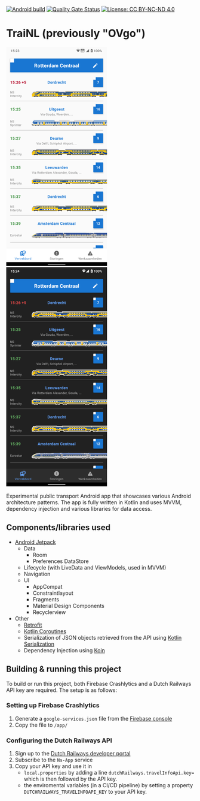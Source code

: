 [![Android build](https://github.com/Marc-JB/OVgo/workflows/Android%20build/badge.svg)](https://github.com/Marc-JB/OVgo/actions) 
[![Quality Gate Status](https://sonarcloud.io/api/project_badges/measure?project=Marc-JB_OVgo&metric=alert_status)](https://sonarcloud.io/dashboard?id=Marc-JB_OVgo) 
[![License: CC BY-NC-ND 4.0](https://badgen.net/badge/license/CC%20BY-NC-ND%204.0/blue)](https://creativecommons.org/licenses/by-nc-nd/4.0/) 
# TraiNL (previously "OVgo")
![Departures](/docs/screenshots/departures-1.png?raw=true "Departures (light mode)")
![Departures](/docs/screenshots/departures-2.png?raw=true "Departures (dark mode)")

Experimental public transport Android app that showcases various Android architecture patterns. The app is fully written in Kotlin and uses MVVM, dependency injection and various libraries for data access. 

## Components/libraries used
* [Android Jetpack](https://developer.android.com/jetpack)
  * Data
    * Room
    * Preferences DataStore
  * Lifecycle (with LiveData and ViewModels, used in MVVM)
  * Navigation
  * UI
    * AppCompat
    * Constraintlayout
    * Fragments
    * Material Design Components
    * Recyclerview
* Other
  * [Retrofit](https://square.github.io/retrofit/)
  * [Kotlin Coroutines](https://kotlinlang.org/docs/reference/coroutines-overview.html)
  * Serialization of JSON objects retrieved from the API using [Kotlin Serialization](https://kotlinlang.org/docs/serialization.html)
  * Dependency Injection using [Koin](https://insert-koin.io/)

## Building & running this project
To build or run this project, both Firebase Crashlytics and a Dutch Railways API key are required. The setup is as follows:

### Setting up Firebase Crashlytics
1. Generate a `google-services.json` file from the [Firebase console](https://console.firebase.google.com/)
2. Copy the file to `/app/`

### Configuring the Dutch Railways API
1. Sign up to the [Dutch Railways developer portal](https://apiportal.ns.nl)
2. Subscribe to the `Ns-App` service
3. Copy your API key and use it in 
   - `local.properties` by adding a line `dutchRailways.travelInfoApi.key=` which is then followed by the API key.
   - the enviromental variables (in a CI/CD pipeline) by setting a property `DUTCHRAILWAYS_TRAVELINFOAPI_KEY` to your API key.